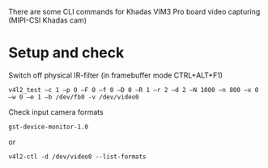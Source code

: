 There are some CLI commands for Khadas VIM3 Pro board video capturing (MIPI-CSI Khadas cam)

# Setup and check

Switch off physical IR-filter (in framebuffer mode CTRL+ALT+F1) 
```
v4l2_test –c 1 –p 0 –F 0 –f 0 –D 0 –R 1 –r 2 –d 2 –N 1000 –n 800 –x 0 –w 0 –e 1 –b /dev/fb0 -v /dev/video0  
```

Check input camera formats
```
gst-device-monitor-1.0
```
or
```
v4l2-ctl -d /dev/video0 --list-formats
```
